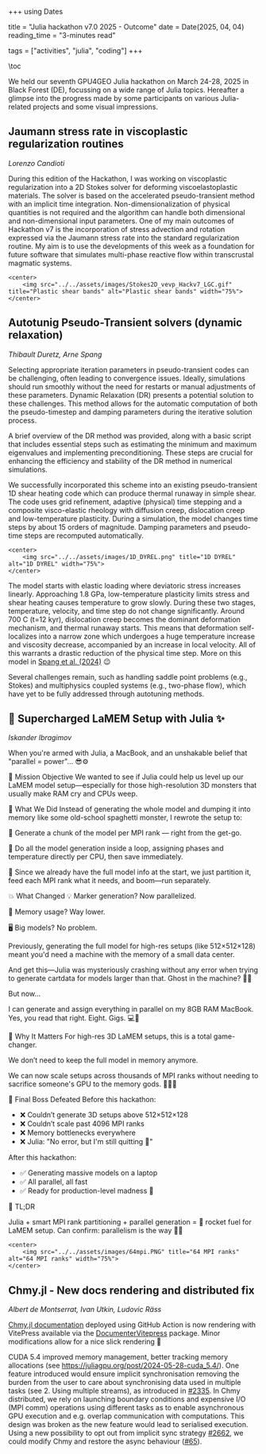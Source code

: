 +++
using Dates

title = "Julia hackathon v7.0 2025 - Outcome"
date = Date(2025, 04, 04)
reading_time = "3-minutes read"

tags = ["activities", "julia", "coding"]
+++

\toc

We held our seventh GPU4GEO Julia hackathon on March 24-28, 2025 in Black Forest (DE), focussing on a wide range of Julia topics. Hereafter a glimpse into the progress made by some participants on various Julia-related projects and some visual impressions.

## Jaumann stress rate in viscoplastic regularization routines

*Lorenzo Candioti*

During this edition of the Hackathon, I was working on viscoplastic regularization into a 2D Stokes solver for deforming viscoelastoplastic materials. The solver is based on the accelerated pseudo-transient method with an implicit time integration. Non-dimensionalization of physical quantities is not required and the algorithm can handle both dimensional and non-dimensional input parameters. One of my main outcomes of Hackathon v7 is the incorporation of stress advection and rotation expressed via the Jaumann stress rate into the standard regularization routine. My aim is to use the developments of this week as a foundation for future software that simulates multi-phase reactive flow within transcrustal magmatic systems.

~~~
<center>
    <img src="../../assets/images/Stokes2D_vevp_Hackv7_LGC.gif" title="Plastic shear bands" alt="Plastic shear bands" width="75%">
</center>
~~~

## Autotunig Pseudo-Transient solvers (dynamic relaxation)

*Thibault Duretz, Arne Spang*

Selecting appropriate iteration parameters in pseudo-transient codes can be challenging, often leading to convergence issues. Ideally, simulations should run smoothly without the need for restarts or manual adjustments of these parameters. Dynamic Relaxation (DR) presents a potential solution to these challenges. This method allows for the automatic computation of both the pseudo-timestep and damping parameters during the iterative solution process.

A brief overview of the DR method was provided, along with a basic script that includes essential steps such as estimating the minimum and maximum eigenvalues and implementing preconditioning. These steps are crucial for enhancing the efficiency and stability of the DR method in numerical simulations.

We successfully incorporated this scheme into an existing pseudo-transient 1D shear heating code which can produce thermal runaway in simple shear. The code uses grid refinement, adaptive (physical) time stepping and a composite visco-elastic rheology with diffusion creep, dislocation creep and low-temperature plasticity. During a simulation, the model changes time steps by about 15 orders of magnitude. Damping parameters and pseudo-time steps are recomputed automatically.

~~~
<center>
    <img src="../../assets/images/1D_DYREL.png" title="1D DYREL" alt="1D DYREL" width="75%">
</center>
~~~

The model starts with elastic loading where deviatoric stress increases linearly. Approaching 1.8 GPa, low-temperature plasticity limits stress and shear heating causes temperature to grow slowly. During these two stages, temperature, velocity, and time step do not change significantly. Around 700 C (t=12 kyr), dislocation creep becomes the dominant deformation mechanism, and thermal runaway starts. This means that deformation self-localizes into a narrow zone which undergoes a huge temperature increase and viscosity decrease, accompanied by an increase in local velocity. All of this warrants a drastic reduction of the physical time step. More on this model in [Spang et al. (2024)](https://agupubs.onlinelibrary.wiley.com/doi/full/10.1029/2024JB028846) 😉

Several challenges remain, such as handling saddle point problems (e.g., Stokes) and multiphysics coupled systems (e.g., two-phase flow), which have yet to be fully addressed through autotuning methods.

## 🚀 Supercharged LaMEM Setup with Julia ✨

*Iskander Ibragimov*

When you're armed with Julia, a MacBook, and an unshakable belief that "parallel = power"... 😎⚙️

🎯 Mission Objective
We wanted to see if Julia could help us level up our LaMEM model setup—especially for those high-resolution 3D monsters that usually make RAM cry and CPUs weep.

🧪 What We Did
Instead of generating the whole model and dumping it into memory like some old-school spaghetti monster, I rewrote the setup to:

🔧 Generate a chunk of the model per MPI rank — right from the get-go.

🔁 Do all the model generation inside a loop, assigning phases and temperature directly per CPU, then save immediately.

🧩 Since we already have the full model info at the start, we just partition it, feed each MPI rank what it needs, and boom—run separately.

💥 What Changed
💡 Marker generation? Now parallelized.

🧠 Memory usage? Way lower.

🖥️ Big models? No problem.

Previously, generating the full model for high-res setups (like 512×512×128) meant you'd need a machine with the memory of a small data center.

And get this—Julia was mysteriously crashing without any error when trying to generate cartdata for models larger than that. Ghost in the machine? 🤖👻

But now...

I can generate and assign everything in parallel on my 8GB RAM MacBook.
Yes, you read that right. Eight. Gigs. 💻💨

🔬 Why It Matters
For high-res 3D LaMEM setups, this is a total game-changer.

We don’t need to keep the full model in memory anymore.

We can now scale setups across thousands of MPI ranks without needing to sacrifice someone's GPU to the memory gods. 🧎‍♂️🔥

🏁 Final Boss Defeated
Before this hackathon:

- ❌ Couldn’t generate 3D setups above 512×512×128
- ❌ Couldn’t scale past 4096 MPI ranks
- ❌ Memory bottlenecks everywhere
- ❌ Julia: "No error, but I'm still quitting 🤷"

After this hackathon:

- ✅ Generating massive models on a laptop
- ✅ All parallel, all fast
- ✅ Ready for production-level madness 💪

💬 TL;DR

Julia + smart MPI rank partitioning + parallel generation = 🚀 rocket fuel for LaMEM setup.
Can confirm: parallelism is the way 🧵🐙

~~~
<center>
    <img src="../../assets/images/64mpi.PNG" title="64 MPI ranks" alt="64 MPI ranks" width="75%">
</center>
~~~

## Chmy.jl - New docs rendering and distributed fix

*Albert de Montserrat, Ivan Utkin, Ludovic Räss*

[Chmy.jl documentation](https://ptsolvers.github.io/Chmy.jl/dev/) deployed using GitHub Action is now rendering with VitePress available via the [DocumenterVitepress](https://luxdl.github.io/DocumenterVitepress.jl/dev/) package. Minor modifications allow for a nice slick rendering 🚀

CUDA 5.4 improved memory management, better tracking memory allocations (see https://juliagpu.org/post/2024-05-28-cuda_5.4/). One feature introduced would ensure implicit synchronisation removing the burden from the user to care about synchronising data used in multiple tasks (see 2. Using multiple streams), as introduced in [#2335](https://github.com/JuliaGPU/CUDA.jl/pull/2335). In Chmy distributed, we rely on launching boundary conditions and expensive I/O (MPI comm) operations using different tasks as to enable asynchronous GPU execution and e.g. overlap communication with computations. This design was broken as the new feature would lead to serialised execution. Using a new possibility to opt out from implicit sync strategy [#2662](https://github.com/JuliaGPU/CUDA.jl/pull/2662), we could modify Chmy and restore the async behaviour ([#65](https://github.com/PTsolvers/Chmy.jl/pull/65)).

